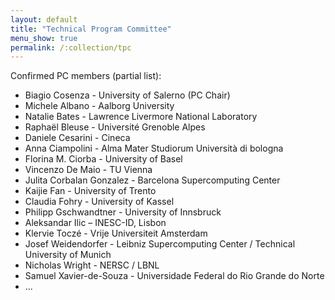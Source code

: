 ```yaml
---
layout: default
title: "Technical Program Committee"
menu_show: true
permalink: /:collection/tpc
---
```


Confirmed PC members (partial list):

* Biagio Cosenza - University of Salerno (PC Chair)
* Michele Albano - Aalborg University
* Natalie Bates - Lawrence Livermore National Laboratory
* Raphaël Bleuse - Université Grenoble Alpes
* Daniele Cesarini - Cineca
* Anna Ciampolini - Alma Mater Studiorum Università di bologna
* Florina M. Ciorba - University of Basel
* Vincenzo De Maio - TU Vienna
* Julita Corbalan Gonzalez - Barcelona Supercomputing Center
* Kaijie Fan - University of Trento
* Claudia Fohry - University of Kassel
* Philipp Gschwandtner - University of Innsbruck
* Aleksandar Ilic – INESC-ID, Lisbon
* Klervie Toczé	- Vrije Universiteit Amsterdam
* Josef Weidendorfer - Leibniz Supercomputing Center / Technical University of Munich
* Nicholas Wright - NERSC / LBNL
* Samuel Xavier-de-Souza - Universidade Federal do Rio Grande do Norte
* ...

<!-- -->






